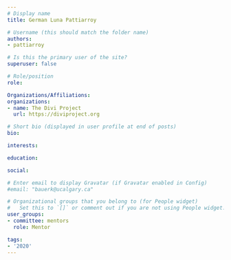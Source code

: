 ```yaml
---
# Display name
title: German Luna Pattiarroy

# Username (this should match the folder name)
authors:
- pattiarroy

# Is this the primary user of the site?
superuser: false

# Role/position
role: 

Organizations/Affiliations:
organizations:
- name: The Divi Project
  url: https://diviproject.org

# Short bio (displayed in user profile at end of posts)
bio:

interests:

education:

social:

# Enter email to display Gravatar (if Gravatar enabled in Config)
#email: "bauerk@ucalgary.ca"

# Organizational groups that you belong to (for People widget)
#   Set this to `[]` or comment out if you are not using People widget.
user_groups:
- committee: mentors
  role: Mentor

tags:
- '2020'
---
```

